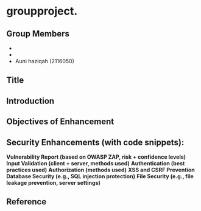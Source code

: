 # groupproject.

## Group Members

*
*
* Auni haziqah (2116050)

## Title

## Introduction

## Objectives of Enhancement

## Security Enhancements (with code snippets):

**Vulnerability Report (based on OWASP ZAP, risk + confidence levels)**
**Input Validation (client + server, methods used)**
**Authentication (best practices used)**
**Authorization (methods used)**
**XSS and CSRF Prevention**
**Database Security (e.g., SQL injection protection)**
**File Security (e.g., file leakage prevention, server settings)**

## Reference

